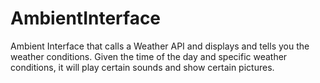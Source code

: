 # AmbientInterface

Ambient Interface that calls a Weather API and displays and tells you the weather conditions. Given the time of the day and specific weather conditions, it will play certain sounds and show certain pictures.

